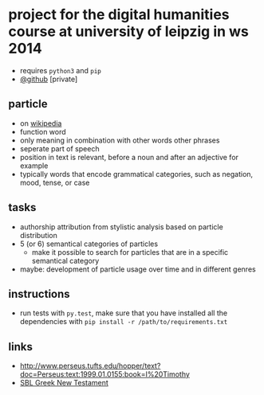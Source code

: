 # project for the digital humanities course at university of leipzig in ws 2014

- requires `python3` and `pip`
- [@github](https://github.com/KLINGTdotNET/dh-project-ws14) [private]

## particle

- on [wikipedia](http://www.wikiwand.com/en/Grammatical_particle)
- function word
- only meaning in combination with other words other phrases
- seperate part of speech
- position in text is relevant, before a noun and after an adjective for example
- typically words that encode grammatical categories, such as negation, mood, tense, or case

## tasks

- authorship attribution from stylistic analysis based on particle distribution
- 5 (or 6) semantical categories of particles
	- make it possible to search for particles that are in a specific semantical category
- maybe: development of particle usage over time and in different genres

## instructions

- run tests with `py.test`, make sure that you have installed all the dependencies with `pip install -r /path/to/requirements.txt`

## links

- http://www.perseus.tufts.edu/hopper/text?doc=Perseus:text:1999.01.0155:book=I%20Timothy
- [SBL Greek New Testament](https://github.com/morphgnt/sblgnt)
